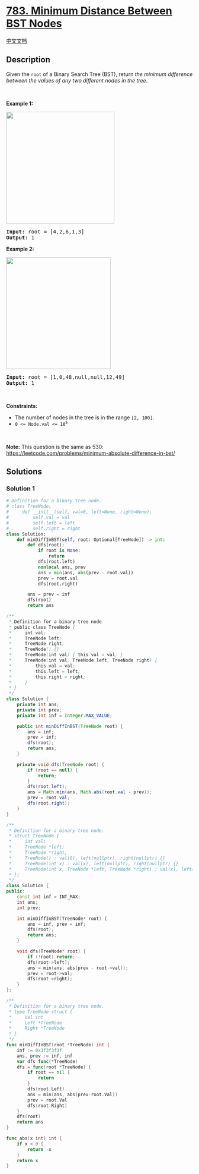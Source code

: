 # [783. Minimum Distance Between BST Nodes](https://leetcode.com/problems/minimum-distance-between-bst-nodes)

[中文文档](/solution/0700-0799/0783.Minimum%20Distance%20Between%20BST%20Nodes/README.md)

## Description

<p>Given the <code>root</code> of a Binary Search Tree (BST), return <em>the minimum difference between the values of any two different nodes in the tree</em>.</p>

<p>&nbsp;</p>
<p><strong class="example">Example 1:</strong></p>
<img alt="" src="https://spcdn.pages.dev/leetcode/problems/0783.Minimum%20Distance%20Between%20BST%20Nodes/images/bst1.jpg" style="width: 292px; height: 301px;" />
<pre>
<strong>Input:</strong> root = [4,2,6,1,3]
<strong>Output:</strong> 1
</pre>

<p><strong class="example">Example 2:</strong></p>
<img alt="" src="https://spcdn.pages.dev/leetcode/problems/0783.Minimum%20Distance%20Between%20BST%20Nodes/images/bst2.jpg" style="width: 282px; height: 301px;" />
<pre>
<strong>Input:</strong> root = [1,0,48,null,null,12,49]
<strong>Output:</strong> 1
</pre>

<p>&nbsp;</p>
<p><strong>Constraints:</strong></p>

<ul>
	<li>The number of nodes in the tree is in the range <code>[2, 100]</code>.</li>
	<li><code>0 &lt;= Node.val &lt;= 10<sup>5</sup></code></li>
</ul>

<p>&nbsp;</p>
<p><strong>Note:</strong> This question is the same as 530: <a href="https://leetcode.com/problems/minimum-absolute-difference-in-bst/" target="_blank">https://leetcode.com/problems/minimum-absolute-difference-in-bst/</a></p>

## Solutions

### Solution 1

<!-- tabs:start -->

```python
# Definition for a binary tree node.
# class TreeNode:
#     def __init__(self, val=0, left=None, right=None):
#         self.val = val
#         self.left = left
#         self.right = right
class Solution:
    def minDiffInBST(self, root: Optional[TreeNode]) -> int:
        def dfs(root):
            if root is None:
                return
            dfs(root.left)
            nonlocal ans, prev
            ans = min(ans, abs(prev - root.val))
            prev = root.val
            dfs(root.right)

        ans = prev = inf
        dfs(root)
        return ans
```

```java
/**
 * Definition for a binary tree node.
 * public class TreeNode {
 *     int val;
 *     TreeNode left;
 *     TreeNode right;
 *     TreeNode() {}
 *     TreeNode(int val) { this.val = val; }
 *     TreeNode(int val, TreeNode left, TreeNode right) {
 *         this.val = val;
 *         this.left = left;
 *         this.right = right;
 *     }
 * }
 */
class Solution {
    private int ans;
    private int prev;
    private int inf = Integer.MAX_VALUE;

    public int minDiffInBST(TreeNode root) {
        ans = inf;
        prev = inf;
        dfs(root);
        return ans;
    }

    private void dfs(TreeNode root) {
        if (root == null) {
            return;
        }
        dfs(root.left);
        ans = Math.min(ans, Math.abs(root.val - prev));
        prev = root.val;
        dfs(root.right);
    }
}
```

```cpp
/**
 * Definition for a binary tree node.
 * struct TreeNode {
 *     int val;
 *     TreeNode *left;
 *     TreeNode *right;
 *     TreeNode() : val(0), left(nullptr), right(nullptr) {}
 *     TreeNode(int x) : val(x), left(nullptr), right(nullptr) {}
 *     TreeNode(int x, TreeNode *left, TreeNode *right) : val(x), left(left), right(right) {}
 * };
 */
class Solution {
public:
    const int inf = INT_MAX;
    int ans;
    int prev;

    int minDiffInBST(TreeNode* root) {
        ans = inf, prev = inf;
        dfs(root);
        return ans;
    }

    void dfs(TreeNode* root) {
        if (!root) return;
        dfs(root->left);
        ans = min(ans, abs(prev - root->val));
        prev = root->val;
        dfs(root->right);
    }
};
```

```go
/**
 * Definition for a binary tree node.
 * type TreeNode struct {
 *     Val int
 *     Left *TreeNode
 *     Right *TreeNode
 * }
 */
func minDiffInBST(root *TreeNode) int {
	inf := 0x3f3f3f3f
	ans, prev := inf, inf
	var dfs func(*TreeNode)
	dfs = func(root *TreeNode) {
		if root == nil {
			return
		}
		dfs(root.Left)
		ans = min(ans, abs(prev-root.Val))
		prev = root.Val
		dfs(root.Right)
	}
	dfs(root)
	return ans
}

func abs(x int) int {
	if x < 0 {
		return -x
	}
	return x
}
```

<!-- tabs:end -->

<!-- end -->
